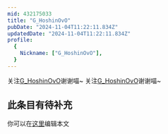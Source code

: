 ```yaml
---
mid: 432175033
title: "G_HoshinOvO"
pubDate: "2024-11-04T11:22:11.834Z"
updatedDate: "2024-11-04T11:22:11.834Z"
profile:
  {
    Nickname: ["G_HoshinOvO"],
  }
---
```


关注[G_HoshinOvO](https://space.bilibili.com/432175033)谢谢喵~ 关注[G_HoshinOvO](https://space.bilibili.com/432175033)谢谢喵~

## 此条目有待补充
你可以在[这里](https://github.com/Yuhanawa/VTuber.ICU/edit/master/src/content/v/G_HoshinOvO/index.md)编辑本文
